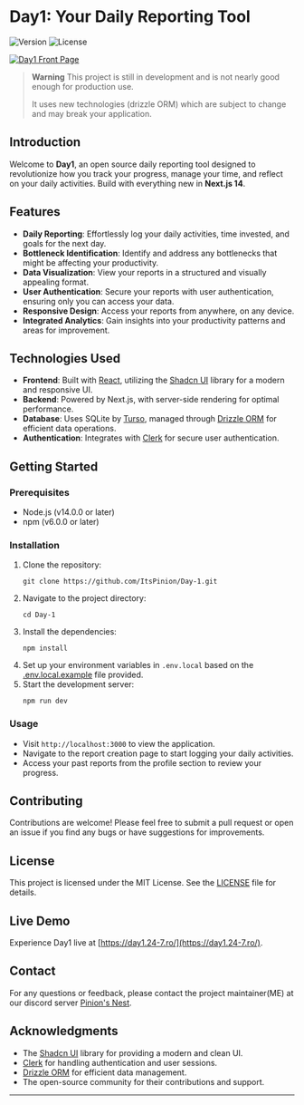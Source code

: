 # Day1: Your Daily Reporting Tool

![Version](https://img.shields.io/badge/version-1.0.0-purple.svg)
![License](https://img.shields.io/badge/license-MIT-green.svg)

[![Day1 Front Page](https://i.ibb.co/x8Dgt0X/644ad29d-bd30-4f3b-9021-f4d04b8dafc1.png)](https://day1.24-7.ro)

> **Warning** This project is still in development and is not nearly good enough for production use.
> 
> It uses new technologies (drizzle ORM) which are subject to change and may break your application.

## Introduction

Welcome to **Day1**, an open source daily reporting tool designed to revolutionize how you track your progress, manage your time, and reflect on your daily activities. Build with everything new in **Next.js 14**.

## Features

- **Daily Reporting**: Effortlessly log your daily activities, time invested, and goals for the next day.
- **Bottleneck Identification**: Identify and address any bottlenecks that might be affecting your productivity.
- **Data Visualization**: View your reports in a structured and visually appealing format.
- **User Authentication**: Secure your reports with user authentication, ensuring only you can access your data.
- **Responsive Design**: Access your reports from anywhere, on any device.
- **Integrated Analytics**: Gain insights into your productivity patterns and areas for improvement.

## Technologies Used

- **Frontend**: Built with [React](https://react.dev/), utilizing the [Shadcn UI](https://ui.shadcn.com/) library for a modern and responsive UI.
- **Backend**: Powered by Next.js, with server-side rendering for optimal performance.
- **Database**: Uses SQLite by [Turso](https://turso.tech/), managed through [Drizzle ORM](https://orm.drizzle.team/) for efficient data operations.
- **Authentication**: Integrates with [Clerk](https://clerk.com/) for secure user authentication.

## Getting Started

### Prerequisites

- Node.js (v14.0.0 or later)
- npm (v6.0.0 or later)

### Installation

1. Clone the repository:
   ```
   git clone https://github.com/ItsPinion/Day-1.git
   ```
2. Navigate to the project directory:
   ```
   cd Day-1
   ```
3. Install the dependencies:
   ```
   npm install
   ```
4. Set up your environment variables in `.env.local` based on the [.env.local.example](.env.local.example) file provided.
5. Start the development server:
   ```
   npm run dev
   ```

### Usage

- Visit `http://localhost:3000` to view the application.
- Navigate to the report creation page to start logging your daily activities.
- Access your past reports from the profile section to review your progress.

## Contributing

Contributions are welcome! Please feel free to submit a pull request or open an issue if you find any bugs or have suggestions for improvements.

## License

This project is licensed under the MIT License. See the [LICENSE](LICENSE.md) file for details.

## Live Demo

Experience Day1 live at [https://day1.24-7.ro/](https://day1.24-7.ro/).

## Contact

For any questions or feedback, please contact the project maintainer(ME) at our discord server [Pinion's Nest](https://discord.gg/XnzQUw3FPR).

## Acknowledgments

- The [Shadcn UI](https://ui.shadcn.com/) library for providing a modern and clean UI.
- [Clerk](https://clerk.com/) for handling authentication and user sessions.
- [Drizzle ORM](https://orm.drizzle.team/) for efficient data management.
- The open-source community for their contributions and support.

---

